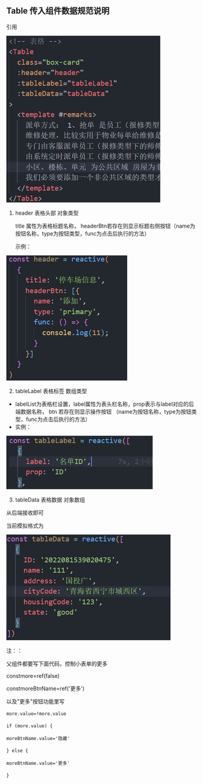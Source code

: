 ## Table 传入组件数据规范说明

引用

![1666268816726](image/README/1666268816726.png)

1. header   表格头部  对象类型

   title 属性为表格标题名称，  headerBtn若存在则显示标题右侧按钮（name为按钮名称，type为按钮类型，func为点击后执行的方法）

   示例：

![1665908639654](image/Table/1665908639654.png)

2. tableLabel   表格标签  数组类型

* labelList为表格栏设置，label属性为表头栏名称，prop表示与label对应的后端数据名称， btn 若存在则显示操作按钮 （name为按钮名称，type为按钮类型，func为点击后执行的方法）
* 实例：

![1666268925356](image/README/1666268925356.png)

3. tableData   表格数据  对象数组

  从后端接收即可

   当前模拟格式为

![1665820896675](image/Table/1665820896675.png)

注：：

父组件都要写下面代码，控制小表单的更多


constmore=ref(false)

constmoreBtnName=ref('更多')

以及"更多"按钮功能里写

    more.value=!more.value

    if (more.value) {

    moreBtnName.value='隐藏'

    } else {

    moreBtnName.value='更多'

    }

